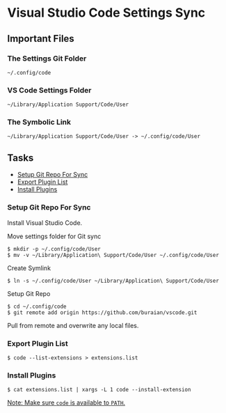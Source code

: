 # Visual Studio Code Settings Sync

## Important Files

### The Settings Git Folder
```
~/.config/code
```

### VS Code Settings Folder
```
~/Library/Application Support/Code/User
```

### The Symbolic Link
```
~/Library/Application Support/Code/User -> ~/.config/code/User
```

## Tasks

- [Setup Git Repo For Sync](#setup-git-repo-for-sync)
- [Export Plugin List](#export-plugin-list)
- [Install Plugins](#install-plugins)

### Setup Git Repo For Sync

Install Visual Studio Code.

Move settings folder for Git sync

```shell
$ mkdir -p ~/.config/code/User
$ mv -v ~/Library/Application\ Support/Code/User ~/.config/code/User
```

Create Symlink

```shell
$ ln -s ~/.config/code/User ~/Library/Application\ Support/Code/User
```

Setup Git Repo

```shell
$ cd ~/.config/code
$ git remote add origin https://github.com/buraian/vscode.git
```

Pull from remote and overwrite any local files.

### Export Plugin List

```shell
$ code --list-extensions > extensions.list
```

### Install Plugins

```shell
$ cat extensions.list | xargs -L 1 code --install-extension
```

[Note: Make sure `code` is available to `PATH`.](https://code.visualstudio.com/docs/setup/mac#_launching-from-the-command-line)
